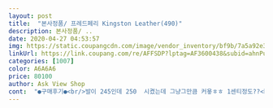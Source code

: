 ```yaml
---
layout: post 
title:  "본사정품/ 프레드페리 Kingston Leather(490)" 
description: 본사정품/ ..
date: 2020-04-27 04:53:57 
img: https://static.coupangcdn.com/image/vendor_inventory/bf9b/7a5a92e3ec24aad4ca3abe992d8c70bb73db09989d9ce2cf91fcd9fc4d31.jpg 
linkUrl: https://link.coupang.com/re/AFFSDP?lptag=AF3600438&subid=ahnPublicAsk&pageKey=189580027&itemId=541414683&vendorItemId=4384831081&traceid=V0-113-2500403602fa202d 
categories: [1007] 
color: A6A6A6 
price: 80100 
author: Ask View Shop 
cont:  "●구매후기●<br/>발이 245인데 250  시켰는데 그냥그만큼 커욯ㅎㅎ 1센티정도??<br/>신발 자체가 이쁩니다.<br/> 아무거나 입어도 찰떡일 것 같아서 샀는데 대만족입니다.<br/> 가죽 재질도 좋고 걷기도 편합니다.<br/> 배송 또한 빨랐구요.<br/><br/>이러케생겼어요.<br/><br/>일상용으로 하나더 주문 할까 고민중이에욤<br/>자주신는 브렌드에용.<br/><br/>평소 270~275사이즈 신는데 270시켯더니 사이즈도 맞고 너무 만족합니다<br/>" 
---
```


